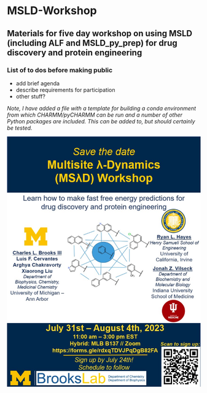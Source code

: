 # MSLD-Workshop
## Materials for five day workshop on using MSLD (including ALF and MSLD_py_prep) for drug discovery and protein engineering
### List of to dos before making public
- add brief agenda
- describe requirements for participation
- other stuff?

_Note, I have added a file with a template for building a conda environment from which CHARMM/pyCHARMM can be run and a number of other Python packages are included. This can be added to, but should certainly be tested._

![Workshop flyer](https://github.com/BrooksResearchGroup-UM/MSLD-Workshop/blob/main/flyer.jpg)
